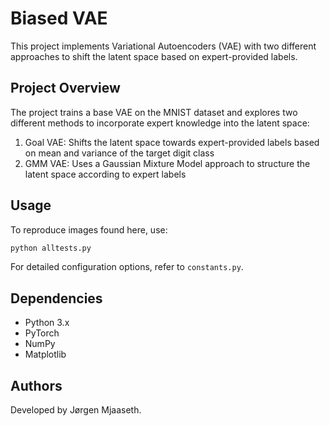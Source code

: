 # Biased VAE

This project implements Variational Autoencoders (VAE) with two different approaches to shift the latent space based on expert-provided labels.

## Project Overview

The project trains a base VAE on the MNIST dataset and explores two different methods to incorporate expert knowledge into the latent space:

1. Goal VAE: Shifts the latent space towards expert-provided labels based on mean and variance of the target digit class
2. GMM VAE: Uses a Gaussian Mixture Model approach to structure the latent space according to expert labels

## Usage
To reproduce images found here, use:
```bash
python alltests.py
```

For detailed configuration options, refer to `constants.py`.

## Dependencies
- Python 3.x
- PyTorch
- NumPy
- Matplotlib

## Authors
Developed by Jørgen Mjaaseth.